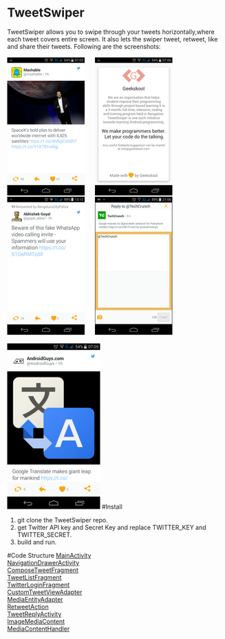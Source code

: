 # TweetSwiper

TweetSwiper allows you to swipe through your tweets horizontally,where each tweet covers entire screen. It also lets the swiper tweet, retweet, like and share their tweets. Following are the screenshots: 
<br> <br>
![Tweet](https://github.com/geekskool/tweetswiper/blob/bdb950e10ea7f1a1bc1f983d2453f56f76246fdc/Screenshots/rsz_screenshot_2016-11-18-07-05-35.png?raw=true "Optional Title") &nbsp;&nbsp;&nbsp;&nbsp; ![Tweet](https://github.com/geekskool/tweetswiper/blob/bdb950e10ea7f1a1bc1f983d2453f56f76246fdc/Screenshots/rsz_screenshot_2016-11-18-07-06-05.png?raw=true "Optional Title")  &nbsp;&nbsp;&nbsp;&nbsp; ![Tweet](https://github.com/geekskool/tweetswiper/blob/bdb950e10ea7f1a1bc1f983d2453f56f76246fdc/Screenshots/rsz_screenshot_2016-11-18-13-12-05.png?raw=true "Optional Title") &nbsp;&nbsp;&nbsp;&nbsp; ![Tweet](https://github.com/geekskool/tweetswiper/blob/bdb950e10ea7f1a1bc1f983d2453f56f76246fdc/Screenshots/rsz_screenshot_2016-11-18-21-07-01.png?raw=true "Optional Title")
<br> <br>
![Tweet](https://github.com/geekskool/tweetswiper/blob/bdb950e10ea7f1a1bc1f983d2453f56f76246fdc/Screenshots/rsz_screenshot_2016-11-18-07-05-25.png?raw=true "Optional Title") 
#Install
1. git clone the TweetSwiper repo.
2. get Twitter API key and Secret Key and replace TWITTER_KEY and TWITTER_SECRET.
3. build and run.

#Code Structure
[MainActivity](geekskool/tweetswiper/blob/master/app/src/main/java/com/geekskool/manisharana/tweetswiper/Activities/MainActivity.java)  
[NavigationDrawerActivity](geekskool/tweetswiper/blob/master/app/src/main/java/com/geekskool/manisharana/tweetswiper/Activities/NavigationDrawerActivity.java)  
[ComposeTweetFragment](geekskool/tweetswiper/blob/master/app/src/main/java/com/geekskool/manisharana/tweetswiper/Fragments/ComposeTweetFragment.java)  
[TweetListFragment](geekskool/tweetswiper/blob/master/app/src/main/java/com/geekskool/manisharana/tweetswiper/Fragments/TweetListFragment.java)  
[TwitterLoginFragment](geekskool/tweetswiper/blob/master/app/src/main/java/com/geekskool/manisharana/tweetswiper/Fragments/TwitterLoginFragment.java)  
[CustomTweetViewAdapter](https://github.com/geekskool/tweetswiper/blob/master/tweet-ui/src/main/java/com/twitter/sdk/android/tweetui/CustomTweetViewAdapter.java)  
[MediaEntityAdapter](tweetswiper/tweet-ui/src/main/java/com/twitter/sdk/android/tweetui/MediaEntityAdapter.java )  
[RetweetAction](geekskool/tweetswiper/blob/master/tweet-ui/src/main/java/com/twitter/sdk/android/tweetui/RetweetAction.java)  
[TweetReplyActivity](geekskool/tweetswiper/blob/master/tweet-ui/src/main/java/com/twitter/sdk/android/tweetui/TweetReplyActivity.java)  
[ImageMediaContent](geekskool/tweetswiper/blob/master/tweet-ui/src/main/java/com/twitter/sdk/android/tweetui/ImageMediaContent.java)  
[MediaContentHandler](geekskool/tweetswiper/blob/master/tweet-ui/src/main/java/com/twitter/sdk/android/tweetui/MediaContentHandler.java)














